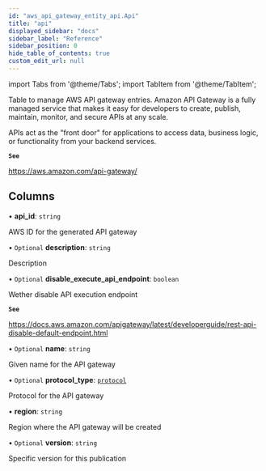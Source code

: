 ```yaml
---
id: "aws_api_gateway_entity_api.Api"
title: "api"
displayed_sidebar: "docs"
sidebar_label: "Reference"
sidebar_position: 0
hide_table_of_contents: true
custom_edit_url: null
---
```


import Tabs from '@theme/Tabs';
import TabItem from '@theme/TabItem';

Table to manage AWS API gateway entries. Amazon API Gateway is a fully managed service that makes it easy for developers to
create, publish, maintain, monitor, and secure APIs at any scale.

APIs act as the "front door" for applications to access data, business logic, or functionality from your backend services.

**`See`**

https://aws.amazon.com/api-gateway/

## Columns

• **api\_id**: `string`

AWS ID for the generated API gateway

• `Optional` **description**: `string`

Description

• `Optional` **disable\_execute\_api\_endpoint**: `boolean`

Wether disable API execution endpoint

**`See`**

https://docs.aws.amazon.com/apigateway/latest/developerguide/rest-api-disable-default-endpoint.html

• `Optional` **name**: `string`

Given name for the API gateway

• `Optional` **protocol\_type**: [`protocol`](../enums/aws_api_gateway_entity_api.Protocol.md)

Protocol for the API gateway

• **region**: `string`

Region where the API gateway will be created

• `Optional` **version**: `string`

Specific version for this publication
